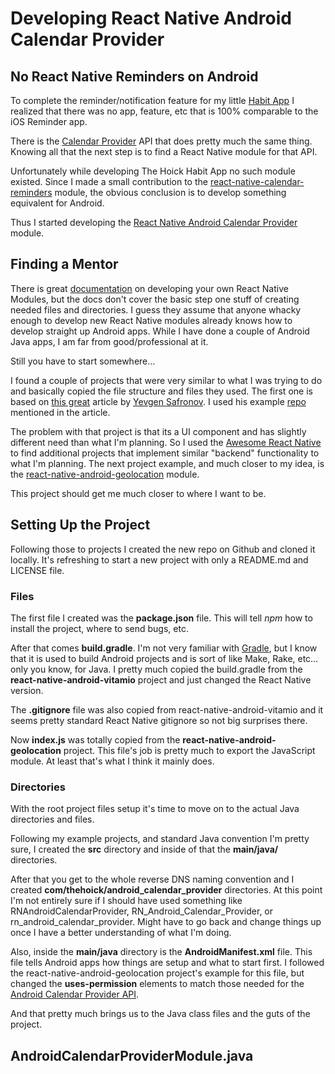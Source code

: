 # Developing React Native Android Calendar Provider

## No React Native Reminders on Android

To complete the reminder/notification feature for my little [Habit App](https://github.com/asommer70/thehoick-habit-app) I realized that there was no app, feature, etc that is 100% comparable to the iOS Reminder app.  

There is the [Calendar Provider](http://developer.android.com/guide/topics/providers/calendar-provider.html#manifest) API that does pretty much the same thing.  Knowing all that the next step is to find a React Native module for that API.

Unfortunately while developing The Hoick Habit App no such module existed.  Since I made a small contribution to the [react-native-calendar-reminders](https://github.com/wmcmahan/React-Native-CalendarReminders) module, the obvious conclusion is to develop something equivalent for Android.

Thus I started developing the [React Native Android Calendar Provider](https://github.com/asommer70/react-native-android-calendar-provider) module.

## Finding a Mentor

There is great [documentation](https://facebook.github.io/react-native/docs/native-modules-android.html#content) on developing your own React Native Modules, but the docs don't cover the basic step one stuff of creating needed files and directories.  I guess they assume that anyone whacky enough to develop new React Native modules already knows how to develop straight up Android apps.  While I have done a couple of Android Java apps, I am far from good/professional at it.

Still you have to start somewhere…

I found a couple of projects that were very similar to what I was trying to do and basically copied the file structure and files they used.  The first one is based on [this great](https://medium.com/@sejoker/writing-android-component-for-react-native-e34802bf3377#.dtcznycas) article by [Yevgen Safronov](https://medium.com/@sejoker).  I used his example [repo](https://github.com/sejoker/react-native-android-vitamio) mentioned in the article.

The problem with that project is that its a UI component and has slightly different need than what I'm planning.  So I used the [Awesome React Native](https://github.com/jondot/awesome-react-native) to find additional projects that implement similar "backend" functionality to what I'm planning.  The next project example, and much closer to my idea, is the [react-native-android-geolocation](https://github.com/garysye/react-native-android-geolocation) module.

This project should get me much closer to where I want to be.

## Setting Up the Project

Following those to projects I created the new repo on Github and cloned it locally.  It's refreshing to start a new project with only a README.md and LICENSE file.

### Files

The first file I created was the **package.json** file.  This will tell *npm* how to install the project, where to send bugs, etc.

After that comes **build.gradle**.  I'm not very familiar with [Gradle](http://gradle.org/), but I know that it is used to build Android projects and is sort of like Make, Rake, etc… only you know, for Java.  I pretty much copied the build.gradle from the **react-native-android-vitamio** project and just changed the React Native version.

The **.gitignore** file was also copied from react-native-android-vitamio and it seems pretty standard React Native gitignore so not big surprises  there.

Now **index.js** was totally copied from the **react-native-android-geolocation** project.  This file's job is pretty much to export the JavaScript module.  At least that's what I think it mainly does.

### Directories

With the root project files setup it's time to move on to the actual Java directories and files.

Following my example projects, and standard Java convention I'm pretty sure, I created the **src** directory and inside of that the **main/java/** directories.

After that you get to the whole reverse DNS naming convention and I created **com/thehoick/android_calendar_provider** directories.  At this point I'm not entirely sure if I should have used something like RNAndroidCalendarProvider, RN_Android_Calendar_Provider, or rn_android_calendar_provider.  Might have to go back and change things up once I have a better understanding of what I'm doing.

Also, inside the **main/java** directory is the **AndroidManifest.xml** file.  This file tells Android apps how things are setup and what to start first.  I followed the react-native-android-geolocation project's example for this file, but changed the **uses-permission** elements to match those needed for the [Android Calendar Provider API](http://developer.android.com/guide/topics/providers/calendar-provider.html#manifest).

And that pretty much brings us to the Java class files and the guts of the project.

## AndroidCalendarProviderModule.java

